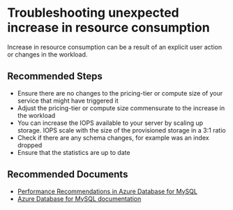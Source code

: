 <properties
    pageTitle="Troubleshooting unexpected increase in resource consumption"
    description="Troubleshooting unexpected increase in resource consumption"
    service="microsoft.dbformysql"
    resource="flexibleServers"
    authors="savjani"
    ms.author="pariks"
    displayOrder="270"
    selfHelpType="generic"
    supportTopicIds="32747643"
    resourceTags="servers, databases"
    productPesIds="17344"
    cloudEnvironments="public, Fairfax, usnat, ussec"
    articleId="4a5a5acf-a30a-499c-90df-f289a7237c2a"
    ownershipId="AzureData_AzureDatabaseforMySQL"
/>

# Troubleshooting unexpected increase in resource consumption

Increase in resource consumption can be a result of an explicit user action or changes in the workload.

## **Recommended Steps**

* Ensure there are no changes to the pricing-tier or compute size of your service that might have triggered it
* Adjust the pricing-tier or compute size commensurate to the increase in the workload
* You can increase the IOPS available to your server by scaling up storage. IOPS scale with the size of the provisioned storage in a 3:1 ratio
* Check if there are any schema changes, for example was an index dropped
* Ensure that the statistics are up to date

## **Recommended Documents**

* [Performance Recommendations in Azure Database for MySQL](https://docs.microsoft.com/azure/mysql/concepts-performance-recommendations)<br>
* [Azure Database for MySQL documentation](https://docs.microsoft.com/azure/mysql/)


